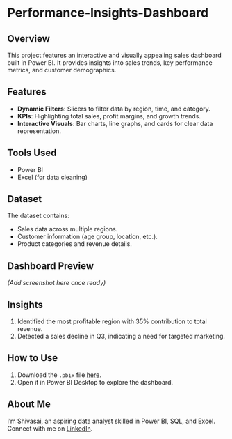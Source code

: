 # Performance-Insights-Dashboard

## Overview  
This project features an interactive and visually appealing sales dashboard built in Power BI. It provides insights into sales trends, key performance metrics, and customer demographics.  

## Features  
- **Dynamic Filters**: Slicers to filter data by region, time, and category.  
- **KPIs**: Highlighting total sales, profit margins, and growth trends.  
- **Interactive Visuals**: Bar charts, line graphs, and cards for clear data representation.  

## Tools Used  
- Power BI  
- Excel (for data cleaning)  

## Dataset  
The dataset contains:  
- Sales data across multiple regions.  
- Customer information (age group, location, etc.).  
- Product categories and revenue details.  

## Dashboard Preview  
*(Add screenshot here once ready)*  

## Insights  
1. Identified the most profitable region with 35% contribution to total revenue.  
2. Detected a sales decline in Q3, indicating a need for targeted marketing.  

## How to Use  
1. Download the `.pbix` file [here](link-to-file).  
2. Open it in Power BI Desktop to explore the dashboard.  

## About Me  
I’m Shivasai, an aspiring data analyst skilled in Power BI, SQL, and Excel. Connect with me on [LinkedIn](https://linkedin.com/in/shivasai1).  

